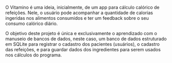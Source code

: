 O Vitamino é uma ideia, inicialmente, de um app para cálculo calórico de refeições. Nele, o usuário pode acompanhar a quantidade de calorias ingeridas nos alimentos consumidos e ter um feedback sobre o seu consumo calórico diário.

O objetivo deste projeto é única e exclusivamente o aprendizado com o manuseio de bancos de dados, neste caso, um banco de dados estruturado em SQLite para registrar o cadastro dos pacientes (usuários), o cadastro das refeições, e para guardar dados dos ingredientes para serem usados nos cálculos do programa.
